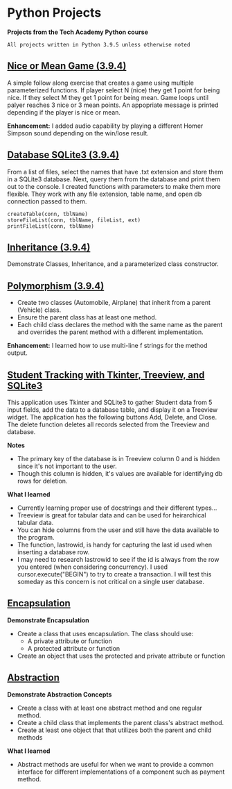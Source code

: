 # Python Projects 
**Projects from the Tech Academy Python course**
```
All projects written in Python 3.9.5 unless otherwise noted
```

## [Nice or Mean Game (3.9.4)](https://github.com/aglorenz/Python-Projects/tree/main/Nice%20or%20Mean%20Game)
A simple follow along exercise that creates a game using multiple parameterized functions.  If player select N (nice) they get 1 point for being nice.  If they select M they get 1 point for being mean.  Game loops until palyer reaches 3 nice or 3 mean points.  An appopriate message is printed depending if the player is nice or mean.

**Enhancement:**  I added audio capability by playing a different Homer Simpson sound depending on the win/lose result.

## [Database SQLite3 (3.9.4)](https://github.com/aglorenz/Python-Projects/tree/main/Database%20SQLite3)
From a list of files, select the names that have .txt extension and store them in a SQLite3 database.  Next, query them from the database and print them out to the console.  I created functions with parameters to make them more flexible.  They work with any file extension, table name, and open db connection passed to them.
```
createTable(conn, tblName)
storeFileList(conn, tblName, fileList, ext)
printFileList(conn, tblName)
```
## [Inheritance (3.9.4)](https://github.com/aglorenz/Python-Projects/tree/main/Inheritance)
Demonstrate Classes, Inheritance, and a parameterized class constructor.

## [Polymorphism (3.9.4)](https://github.com/aglorenz/Python-Projects/tree/main/Polymorphism)
* Create two classes (Automobile, Airplane) that inherit from a parent (Vehicle) class.
* Ensure the parent class has at least one method.
* Each child class declares the method with the same name as the parent and overrides the parent method with a different implementation.

**Enhancement:** I learned how to use multi-line f strings for the method output.

## [Student Tracking with Tkinter, Treeview, and SQLite3](https://github.com/aglorenz/Python-Projects/tree/main/StudentTrackingApp)
This application uses Tkinter and SQLite3 to gather Student data from 5 input fields, add the data to a database table, and display it on a Treeview widget. The application has the following buttons Add, Delete, and Close.  The delete function deletes all records selected from the Treeview and database.

**Notes**
* The primary key of the database is in Treeview column 0 and is hidden since it's not important to the user.
* Though this column is hidden, it's values are available for identifying db rows for deletion.

**What I learned**
* Currently learning proper use of docstrings and their different types...
* Treeview is great for tabular data and can be used for heirarchical tabular data.
* You can hide columns from the user and still have the data available to the program.
* The function, lastrowid, is handy for capturing the last id used when inserting a database row.
* I may need to research lastrowid to see if the id is always from the row you entered (when considering concurrency).  I used cursor.execute("BEGIN") to try to create a transaction.  I will test this someday as this concern is not critical on a single user database.

## [Encapsulation](https://github.com/aglorenz/Python-Projects/tree/main/Encapsulation)
**Demonstrate Encapsulation**
* Create a class that uses encapsulation.  The class should use:
  * A private attribute or function
  * A protected attribute or function
* Create an object that uses the protected and private attribute or function

## [Abstraction](https://github.com/aglorenz/Python-Projects/tree/main/Abstraction)
**Demonstrate Abstraction Concepts**
* Create a class with at least one abstract method and one regular method.
* Create a child class that implements the parent class's abstract method.
* Create at least one object that that utilizes both the parent and child methods

**What I learned**
* Abstract methods are useful for when we want to provide a common interface for different implementations of a component such as payment method.
